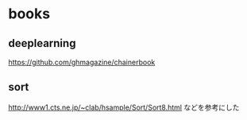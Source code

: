 # books
## deeplearning<br>
https://github.com/ghmagazine/chainerbook

## sort<br>
http://www1.cts.ne.jp/~clab/hsample/Sort/Sort8.html
などを参考にした

